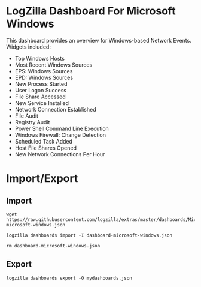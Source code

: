 # LogZilla Dashboard For Microsoft Windows

This dashboard provides an overview for Windows-based Network Events. Widgets included:

* Top Windows Hosts
* Most Recent Windows Sources
* EPS: Windows Sources
* EPD: Windows Sources
* New Process Started
* User Logon Success
* File Share Accessed
* New Service Installed
* Network Connection Established
* File Audit
* Registry Audit
* Power Shell Command Line Execution
* Windows Firewall: Change Detection
* Scheduled Task Added
* Host File Shares Opened
* New Network Connections Per Hour

# Import/Export
Import
---
```
wget https://raw.githubusercontent.com/logzilla/extras/master/dashboards/Microsoft/dashboard-microsoft-windows.json

logzilla dashboards import -I dashboard-microsoft-windows.json

rm dashboard-microsoft-windows.json
```

Export
---
```
logzilla dashboards export -O mydashboards.json
```
